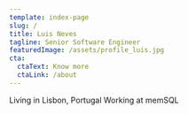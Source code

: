 ```yaml
---
template: index-page
slug: /
title: Luis Neves
tagline: Senior Software Engineer
featuredImage: /assets/profile_luis.jpg
cta:
  ctaText: Know more
  ctaLink: /about
---
```

Living in Lisbon, Portugal
Working at memSQL